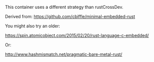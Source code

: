 This container uses a different strategy than rustCrossDev.

Derived from: https://github.com/cbiffle/minimal-embedded-rust


You might also try an older:

https://spin.atomicobject.com/2015/02/20/rust-language-c-embedded/

Or:

http://www.hashmismatch.net/pragmatic-bare-metal-rust/
